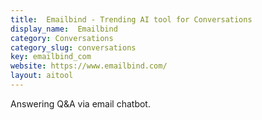 ```yaml
---
title:  Emailbind - Trending AI tool for Conversations
display_name:  Emailbind
category: Conversations
category_slug: conversations
key: emailbind_com
website: https://www.emailbind.com/
layout: aitool
---
```


Answering Q&A via email chatbot.
